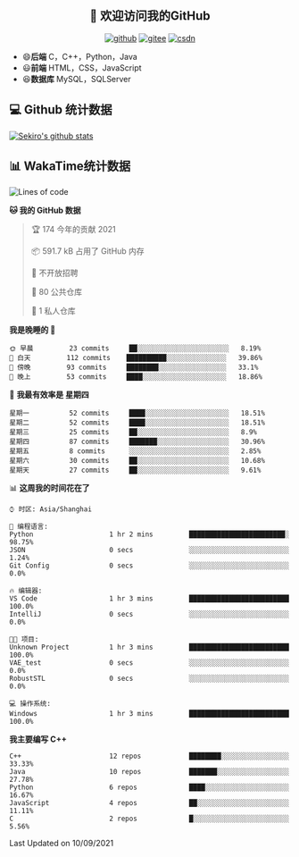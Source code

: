 <h2 align="center">👋 欢迎访问我的GitHub</h2>
<p align="center">
  <a href="https://666wxy666.github.io/"><img src="https://img.shields.io/badge/GitHub-24292e" alt="github"></a>
  <a href="https://gitee.com/wxy_666"><img src="https://img.shields.io/badge/Gitee-fe7300" alt="gitee"></a>
  <a href="https://blog.csdn.net/WXY_666"><img src="https://img.shields.io/badge/CSDN-cf000e" alt="csdn"></a>
</p>

- 😄**后端** C，C++，Python，Java
- 😃**前端** HTML，CSS，JavaScript
- 😆**数据库** MySQL，SQLServer

## 💻 Github 统计数据
[![Sekiro's github stats](https://github-readme-stats.vercel.app/api?username=666WXY666)](https://666wxy666.github.io/)

## 📊 WakaTime统计数据

<!--START_SECTION:waka-->
![Lines of code](https://img.shields.io/badge/%E4%BB%8E%E3%80%8C%E4%BD%A0%E5%A5%BD%E4%B8%96%E7%95%8C%E3%80%8D%E6%88%91%E5%B7%B2%E7%BB%8F%E5%86%99%E4%BA%86-1.7%20million%20%E8%A1%8C%E4%BB%A3%E7%A0%81-blue)

**🐱 我的 GitHub 数据** 

> 🏆 174 今年的贡献 2021
 > 
> 📦 591.7 kB 占用了 GitHub 内存 
 > 
> 🚫 不开放招聘
 > 
> 📜 80 公共仓库 
 > 
> 🔑 1 私人仓库 
 > 
**我是晚睡的 🦉** 

```text
🌞 早晨         23 commits     ██░░░░░░░░░░░░░░░░░░░░░░░   8.19% 
🌆 白天         112 commits    ██████████░░░░░░░░░░░░░░░   39.86% 
🌃 傍晚         93 commits     ████████░░░░░░░░░░░░░░░░░   33.1% 
🌙 晚上         53 commits     ████░░░░░░░░░░░░░░░░░░░░░   18.86%

```
📅 **我最有效率是 星期四** 

```text
星期一          52 commits     ████░░░░░░░░░░░░░░░░░░░░░   18.51% 
星期二          52 commits     ████░░░░░░░░░░░░░░░░░░░░░   18.51% 
星期三          25 commits     ██░░░░░░░░░░░░░░░░░░░░░░░   8.9% 
星期四          87 commits     ███████░░░░░░░░░░░░░░░░░░   30.96% 
星期五          8 commits      ░░░░░░░░░░░░░░░░░░░░░░░░░   2.85% 
星期六          30 commits     ██░░░░░░░░░░░░░░░░░░░░░░░   10.68% 
星期天          27 commits     ██░░░░░░░░░░░░░░░░░░░░░░░   9.61%

```


📊 **这周我的时间花在了** 

```text
⌚︎ 时区: Asia/Shanghai

💬 编程语言: 
Python                   1 hr 2 mins         ████████████████████████░   98.75% 
JSON                     0 secs              ░░░░░░░░░░░░░░░░░░░░░░░░░   1.24% 
Git Config               0 secs              ░░░░░░░░░░░░░░░░░░░░░░░░░   0.0%

🔥 编辑器: 
VS Code                  1 hr 3 mins         █████████████████████████   100.0% 
IntelliJ                 0 secs              ░░░░░░░░░░░░░░░░░░░░░░░░░   0.0%

🐱‍💻 项目: 
Unknown Project          1 hr 3 mins         █████████████████████████   100.0% 
VAE_test                 0 secs              ░░░░░░░░░░░░░░░░░░░░░░░░░   0.0% 
RobustSTL                0 secs              ░░░░░░░░░░░░░░░░░░░░░░░░░   0.0%

💻 操作系统: 
Windows                  1 hr 3 mins         █████████████████████████   100.0%

```

**我主要编写 C++** 

```text
C++                      12 repos            ████████░░░░░░░░░░░░░░░░░   33.33% 
Java                     10 repos            ███████░░░░░░░░░░░░░░░░░░   27.78% 
Python                   6 repos             ████░░░░░░░░░░░░░░░░░░░░░   16.67% 
JavaScript               4 repos             ██░░░░░░░░░░░░░░░░░░░░░░░   11.11% 
C                        2 repos             █░░░░░░░░░░░░░░░░░░░░░░░░   5.56%

```



 Last Updated on 10/09/2021
<!--END_SECTION:waka-->

<!--
**666WXY666/666WXY666** is a ✨ _special_ ✨ repository because its `README.md` (this file) appears on your GitHub profile.

Here are some ideas to get you started:

- 🔭 I’m currently working on ...
- 🌱 I’m currently learning ...
- 👯 I’m looking to collaborate on ...
- 🤔 I’m looking for help with ...
- 💬 Ask me about ...
- 📫 How to reach me: ...
- 😄 Pronouns: ...
- ⚡ Fun fact: ...
-->
